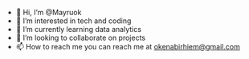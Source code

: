 - 👋 Hi, I’m @Mayruok
- 👀 I’m interested in tech and coding   
- 🌱 I’m currently learning data analytics 
- 💞️ I’m looking to collaborate on projects 
- 📫 How to reach me you can reach me at okenabirhiem@gmail.com

<!---
Mayruok/Mayruok is a ✨ special ✨ repository because its `README.md` (this file) appears on your GitHub profile.
You can click the Preview link to take a look at your changes.
--->
